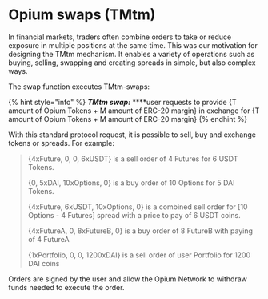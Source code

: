 # Opium swaps \(TMtm\)

In financial markets, traders often combine orders to take or reduce exposure in multiple positions at the same time. This was our motivation for designing the TMtm mechanism. It enables a variety of operations such as buying, selling, swapping and creating spreads in simple, but also complex ways.

The swap function executes TMtm-swaps:

{% hint style="info" %}
_**TMtm swap:**_ ****user requests to provide {T amount of Opium Tokens + M amount of ERC-20 margin} in exchange for {T amount of Opium Tokens + M amount of ERC-20 margin}
{% endhint %}

With this standard protocol request, it is possible to sell, buy and exchange tokens or spreads. For example: 

> {4xFuture, 0, 0, 6xUSDT} is a sell order of 4 Futures for 6 USDT Tokens.
>
> {0, 5xDAI, 10xOptions, 0} is a buy order of 10 Options for 5 DAI  Tokens.
>
> {4xFuture, 6xUSDT, 10xOptions, 0} is a combined sell order for \[10 Options - 4 Futures\] spread with a price to pay of 6 USDT coins.
>
> {4xFutureA, 0, 8xFutureB, 0} is a buy order of 8 FutureB with paying of 4 FutureA
>
> {1xPortfolio, 0, 0, 1200xDAI} is a sell order of user Portfolio for 1200 DAI coins

Orders are signed by the user and allow the Opium Network to withdraw funds needed to execute the order.  

